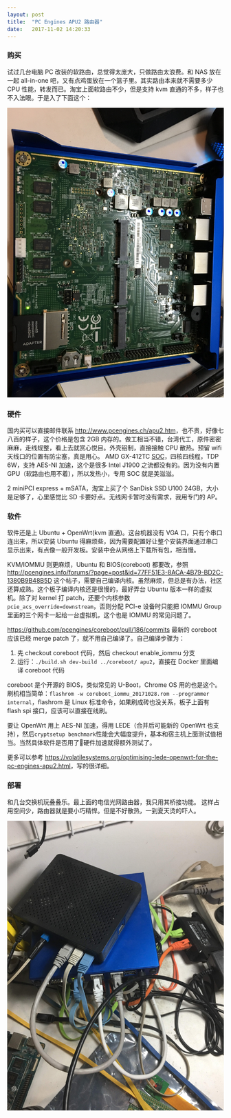 ```yaml
---
layout: post
title:  "PC Engines APU2 路由器"
date:   2017-11-02 14:20:33
---
```

### 购买
试过几台电脑 PC 改装的软路由，总觉得太庞大，只做路由太浪费。和 NAS 放在一起 all-in-one 吧，又有点鸡蛋放在一个篮子里。其实路由本来就不需要多少 CPU 性能，转发而已。淘宝上面软路由不少，但是支持 kvm 直通的不多，样子也不入法眼。于是入了下面这个：

![Image 1 of APU2](/images/2017/apu2-1.JPG)

### 硬件
国内买可以直接邮件联系 <http://www.pcengines.ch/apu2.htm>，也不贵，好像七八百的样子，这个价格是包含 2GB 内存的。做工相当不错，台湾代工，原件密密麻麻，走线规整，看上去就赏心悦目。外壳铝制，直接接触 CPU 散热。预留 wifi 天线口的位置有防尘塞，真是用心。
AMD GX-412TC [SOC](https://www.amd.com/en/system/files?file=2017-06/g-series-soc-product-brief.pdf)，四核四线程，TDP 6W，支持 AES-NI 加速，这个是很多 Intel J1900 之流都没有的。因为没有内置 GPU（软路由也用不着），所以发热小，专用 SOC 就是美滋滋。

2 miniPCI express + mSATA，淘宝上买了个 SanDisk SSD U100 24GB，大小是足够了，心里感觉比 SD 卡要好点。无线网卡暂时没有需求，我用专门的 AP。

### 软件
软件还是上 Ubuntu + OpenWrt(kvm 直通)。这台机器没有 VGA 口，只有个串口连出来，所以安装 Ubuntu 得麻烦些，因为需要配置好让整个安装界面通过串口显示出来，有点像一般开发板。安装中会从网络上下载所有包，相当慢。

KVM/IOMMU 则更麻烦，Ubuntu 和 BIOS(coreboot) 都要改，参照 <http://pcengines.info/forums/?page=post&id=77FF51E3-8ACA-4B79-BD2C-1380B9B48B5D> 这个帖子，需要自己编译内核。虽然麻烦，但总是有办法，社区还算成熟。这个板子编译内核还是很慢的，最好弄台 Ubuntu 版本一样的虚拟机。除了对 kernel 打 patch，还要个内核参数 `pcie_acs_override=downstream`，否则分配 PCI-e 设备时只能把 IOMMU Group 里面的三个网卡一起给一台虚拟机，这个也是 IOMMU 的常见问题了。

<https://github.com/pcengines/coreboot/pull/186/commits> 最新的 coreboot 应该已经 merge patch 了，就不用自己编译了。自己编译步骤为：
1. 先 checkout coreboot 代码，然后 checkout enable_iommu 分支
2. 运行：`./build.sh dev-build ../coreboot/ apu2`，直接在 Docker 里面编译 coreboot 代码

coreboot 是个开源的 BIOS，类似常见的 U-Boot，Chrome OS 用的也是这个。刷机相当简单：`flashrom -w coreboot_iommu_20171028.rom --programmer internal`，flashrom 是 Linux 标准命令，如果刷成砖也没关系，板子上面有 flash spi 接口，应该可以直接在线刷。

要让 OpenWrt 用上 AES-NI 加速，得用 LEDE（合并后可能新的 OpenWrt 也支持），然后`cryptsetup benchmark`性能会大幅度提升，基本和宿主机上面测试值相当。当然具体软件是否用了硬件加速就得额外测试了。

更多可以参考 <https://volatilesystems.org/optimising-lede-openwrt-for-the-pc-engines-apu2.html>，写的很详细。

### 部署
和几台交换机玩叠叠乐。最上面的电信光网路由器，我只用其桥接功能。
这样占用空间少，路由器就是要小巧精悍。但是不好散热，一到夏天烫的吓人。

![Image 2 of APU2](/images/2017/apu2-2.JPG)
